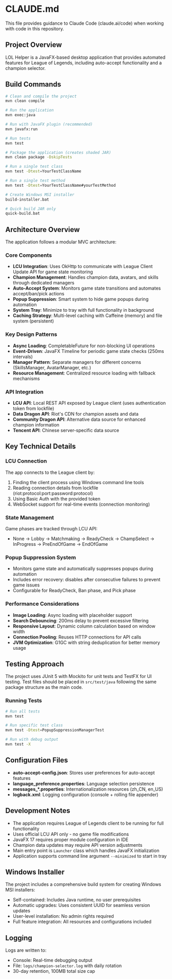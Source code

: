 # CLAUDE.md

This file provides guidance to Claude Code (claude.ai/code) when working with code in this repository.

## Project Overview

LOL Helper is a JavaFX-based desktop application that provides automated features for League of Legends, including auto-accept functionality and a champion selector.

## Build Commands

```bash
# Clean and compile the project
mvn clean compile

# Run the application
mvn exec:java

# Run with JavaFX plugin (recommended)
mvn javafx:run

# Run tests
mvn test

# Package the application (creates shaded JAR)
mvn clean package -DskipTests

# Run a single test class
mvn test -Dtest=YourTestClassName

# Run a single test method
mvn test -Dtest=YourTestClassName#yourTestMethod

# Create Windows MSI installer
build-installer.bat

# Quick build JAR only
quick-build.bat
```

## Architecture Overview

The application follows a modular MVC architecture:

### Core Components
- **LCU Integration**: Uses OkHttp to communicate with League Client Update API for game state monitoring
- **Champion Management**: Handles champion data, avatars, and skills through dedicated managers
- **Auto-Accept System**: Monitors game state transitions and automates accept/ban/pick actions
- **Popup Suppression**: Smart system to hide game popups during automation
- **System Tray**: Minimize to tray with full functionality in background
- **Caching Strategy**: Multi-level caching with Caffeine (memory) and file system (persistent)

### Key Design Patterns
- **Async Loading**: CompletableFuture for non-blocking UI operations
- **Event-Driven**: JavaFX Timeline for periodic game state checks (250ms intervals)
- **Manager Pattern**: Separate managers for different concerns (SkillsManager, AvatarManager, etc.)
- **Resource Management**: Centralized resource loading with fallback mechanisms

### API Integration
- **LCU API**: Local REST API exposed by League client (uses authentication token from lockfile)
- **Data Dragon API**: Riot's CDN for champion assets and data
- **Community Dragon API**: Alternative data source for enhanced champion information
- **Tencent API**: Chinese server-specific data source

## Key Technical Details

### LCU Connection
The app connects to the League client by:
1. Finding the client process using Windows command line tools
2. Reading connection details from lockfile (riot:protocol:port:password:protocol)
3. Using Basic Auth with the provided token
4. WebSocket support for real-time events (connection monitoring)

### State Management
Game phases are tracked through LCU API:
- None → Lobby → Matchmaking → ReadyCheck → ChampSelect → InProgress → PreEndOfGame → EndOfGame

### Popup Suppression System
- Monitors game state and automatically suppresses popups during automation
- Includes error recovery: disables after consecutive failures to prevent game issues
- Configurable for ReadyCheck, Ban phase, and Pick phase

### Performance Considerations
- **Image Loading**: Async loading with placeholder support
- **Search Debouncing**: 200ms delay to prevent excessive filtering
- **Responsive Layout**: Dynamic column calculation based on window width
- **Connection Pooling**: Reuses HTTP connections for API calls
- **JVM Optimization**: G1GC with string deduplication for better memory usage

## Testing Approach

The project uses JUnit 5 with Mockito for unit tests and TestFX for UI testing. Test files should be placed in `src/test/java` following the same package structure as the main code.

### Running Tests
```bash
# Run all tests
mvn test

# Run specific test class
mvn test -Dtest=PopupSuppressionManagerTest

# Run with debug output
mvn test -X
```

## Configuration Files

- **auto-accept-config.json**: Stores user preferences for auto-accept features
- **language_preference.properties**: Language selection persistence
- **messages_*.properties**: Internationalization resources (zh_CN, en_US)
- **logback.xml**: Logging configuration (console + rolling file appender)

## Development Notes

- The application requires League of Legends client to be running for full functionality
- Uses official LCU API only - no game file modifications
- JavaFX 17 requires proper module configuration in IDE
- Champion data updates may require API version adjustments
- Main entry point is `Launcher` class which handles JavaFX initialization
- Application supports command line argument `--minimized` to start in tray

## Windows Installer

The project includes a comprehensive build system for creating Windows MSI installers:
- Self-contained: Includes Java runtime, no user prerequisites
- Automatic upgrades: Uses consistent UUID for seamless version updates
- User-level installation: No admin rights required
- Full feature integration: All resources and configurations included

## Logging

Logs are written to:
- Console: Real-time debugging output
- File: `logs/champion-selector.log` with daily rotation
- 30-day retention, 100MB total size cap
